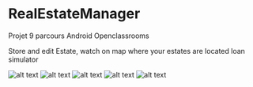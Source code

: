 # RealEstateManager
Projet 9 parcours Android Openclassrooms

Store and edit Estate,
watch on map where your estates are located
loan simulator

![alt text](https://github.com/coursju/RealEstateManager/blob/master/img/map_dezoom.png)
![alt text](https://github.com/coursju/RealEstateManager/blob/master/img/menu.png)
![alt text](https://github.com/coursju/RealEstateManager/blob/master/img/notification.png)
![alt text](https://github.com/coursju/RealEstateManager/blob/master/img/search_filtered.png)
![alt text](https://github.com/coursju/RealEstateManager/blob/master/img/apercu_galerie_create.png)
